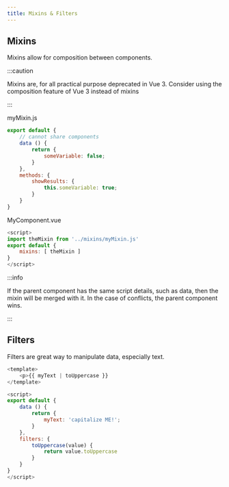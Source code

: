 ```yaml
---
title: Mixins & Filters
---
```


## Mixins

Mixins allow for composition between components.

:::caution

Mixins are, for all practical purpose deprecated in Vue 3. Consider using the composition feature of Vue 3 instead of mixins

:::

myMixin.js

```javascript
export default {
    // cannot share components
    data () {
        return {
            someVariable: false;
        }
    },
    methods: {
        showResults: {
            this.someVariable: true;
        }
    }
}
```

MyComponent.vue

```javascript
<script>
import theMixin from '../mixins/myMixin.js'
export default {
    mixins: [ theMixin ]
}
</script>
```

:::info

If the parent component has the same script details, such as data, then the mixin will be merged with it. In the case of conflicts, the parent component wins.

:::

## Filters

Filters are great way to manipulate data, especially text.

```javascript
<template>
    <p>{{ myText | toUppercase }}
</template>

<script>
export default {
    data () {
        return {
            myText: 'capitalize ME!';
        }
    },
    filters: {
        toUppercase(value) {
            return value.toUppercase
        }
    }
}
</script>

```
